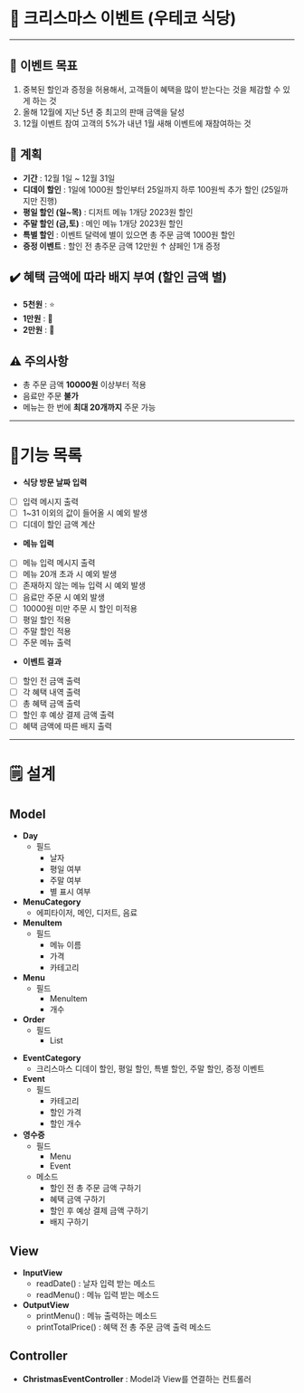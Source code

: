 # 🎉 크리스마스 이벤트 (우테코 식당)

---
## 🎯 이벤트 목표
1. 중복된 할인과 증정을 허용해서, 고객들이 혜택을 많이 받는다는 것을 체감할 수 있게 하는 것
2. 올해 12월에 지난 5년 중 최고의 판매 금액을 달성
3. 12월 이벤트 참여 고객의 5%가 내년 1월 새해 이벤트에 재참여하는 것

## 📅 계획
- **기간** : 12월 1일 ~ 12월 31일
- **디데이 할인** : 1일에 1000원 할인부터 25일까지 하루 100원씩 추가 할인 (25일까지만 진행)
- **평일 할인 (일~목)** : 디저트 메뉴 1개당 2023원 할인
- **주말 할인 (금,토)** : 메인 메뉴 1개당 2023원 할인
- **특별 할인** : 이벤트 달력에 별이 있으면 총 주문 금액 1000원 할인
- **증정 이벤트** : 할인 전 총주문 금액 12만원 ↑ 샴페인 1개 증정

## ✔️ 혜택 금액에 따라 배지 부여 (할인 금액 별)
- **5천원** : ⭐
- **1만원** : 🎄
- **2만원** : 🎅

## ⚠️ 주의사항
- 총 주문 금액 **10000원** 이상부터 적용
- 음료만 주문 **불가**
- 메뉴는 한 번에 **최대 20개까지** 주문 가능
---
# 🚀기능 목록
- **식당 방문 날짜 입력**
- [ ] 입력 메시지 출력
- [ ] 1~31 이외의 값이 들어올 시 예외 발생
- [ ] 디데이 할인 금액 계산
- **메뉴 입력**
- [ ] 메뉴 입력 메시지 출력
- [ ] 메뉴 20개 초과 시 예외 발생
- [ ] 존재하지 않는 메뉴 입력 시 예외 발생
- [ ] 음료만 주문 시 예외 발생
- [ ] 10000원 미만 주문 시 할인 미적용
- [ ] 평일 할인 적용
- [ ] 주말 할인 적용
- [ ] 주문 메뉴 출력
- **이벤트 결과**
- [ ] 할인 전 금액 출력
- [ ] 각 혜택 내역 출력
- [ ] 총 혜택 금액 출력
- [ ] 할인 후 예상 결제 금액 출력
- [ ] 혜택 금액에 따른 배지 출력
---
# 🗒️ 설계
## **Model**
- **Day**
  - 필드
    - 날자
    - 평일 여부
    - 주말 여부
    - 별 표시 여부
- **MenuCategory**
  - 에피타이저, 메인, 디저트, 음료
- **MenuItem**
  - 필드
    - 메뉴 이름
    - 가격
    - 카테고리
- **Menu**
  - 필드
    - MenuItem
    - 개수
- **Order**
  - 필드
    - List<Menu>
- **EventCategory**
  - 크리스마스 디데이 할인, 평일 할인, 특별 할인, 주말 할인, 증정 이벤트
- **Event**
  - 필드
    - 카테고리
    - 할인 가격
    - 할인 개수
- **영수증**
  - 필드
    - Menu
    - Event
  - 메소드
    - 할인 전 총 주문 금액 구하기
    - 혜택 금액 구하기
    - 할인 후 예상 결제 금액 구하기
    - 배지 구하기
## View
- **InputView**
  - readDate() : 날자 입력 받는 메소드
  - readMenu() : 메뉴 입력 받는 메소드
- **OutputView**
  - printMenu() : 메뉴 출력하는 메소드
  - printTotalPrice() : 혜택 전 총 주문 금액 출력 메소드
## Controller
- **ChristmasEventController** : Model과 View를 연결하는 컨트롤러
